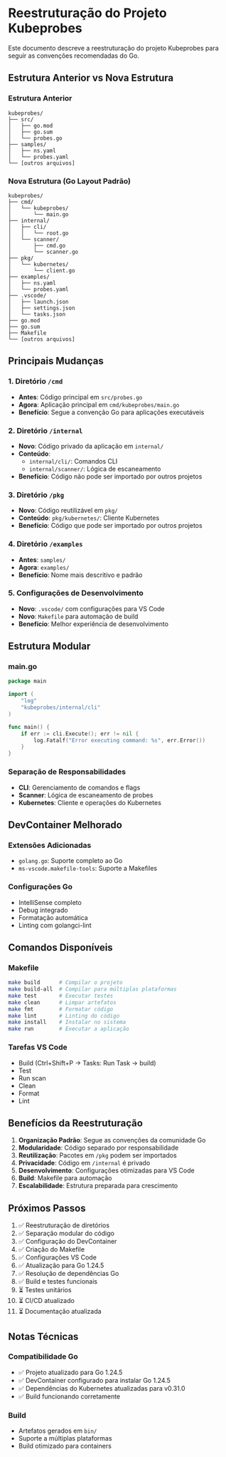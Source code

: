 # Reestruturação do Projeto Kubeprobes

Este documento descreve a reestruturação do projeto Kubeprobes para seguir as convenções recomendadas do Go.

## Estrutura Anterior vs Nova Estrutura

### Estrutura Anterior
```
kubeprobes/
├── src/
│   ├── go.mod
│   ├── go.sum
│   └── probes.go
├── samples/
│   ├── ns.yaml
│   └── probes.yaml
└── [outros arquivos]
```

### Nova Estrutura (Go Layout Padrão)
```
kubeprobes/
├── cmd/
│   └── kubeprobes/
│       └── main.go
├── internal/
│   ├── cli/
│   │   └── root.go
│   └── scanner/
│       ├── cmd.go
│       └── scanner.go
├── pkg/
│   └── kubernetes/
│       └── client.go
├── examples/
│   ├── ns.yaml
│   └── probes.yaml
├── .vscode/
│   ├── launch.json
│   ├── settings.json
│   └── tasks.json
├── go.mod
├── go.sum
├── Makefile
└── [outros arquivos]
```

## Principais Mudanças

### 1. Diretório `/cmd`
- **Antes**: Código principal em `src/probes.go`
- **Agora**: Aplicação principal em `cmd/kubeprobes/main.go`
- **Benefício**: Segue a convenção Go para aplicações executáveis

### 2. Diretório `/internal`
- **Novo**: Código privado da aplicação em `internal/`
- **Conteúdo**: 
  - `internal/cli/`: Comandos CLI
  - `internal/scanner/`: Lógica de escaneamento
- **Benefício**: Código não pode ser importado por outros projetos

### 3. Diretório `/pkg`
- **Novo**: Código reutilizável em `pkg/`
- **Conteúdo**: `pkg/kubernetes/`: Cliente Kubernetes
- **Benefício**: Código que pode ser importado por outros projetos

### 4. Diretório `/examples`
- **Antes**: `samples/`
- **Agora**: `examples/`
- **Benefício**: Nome mais descritivo e padrão

### 5. Configurações de Desenvolvimento
- **Novo**: `.vscode/` com configurações para VS Code
- **Novo**: `Makefile` para automação de build
- **Benefício**: Melhor experiência de desenvolvimento

## Estrutura Modular

### main.go
```go
package main

import (
    "log"
    "kubeprobes/internal/cli"
)

func main() {
    if err := cli.Execute(); err != nil {
        log.Fatalf("Error executing command: %s", err.Error())
    }
}
```

### Separação de Responsabilidades
- **CLI**: Gerenciamento de comandos e flags
- **Scanner**: Lógica de escaneamento de probes
- **Kubernetes**: Cliente e operações do Kubernetes

## DevContainer Melhorado

### Extensões Adicionadas
- `golang.go`: Suporte completo ao Go
- `ms-vscode.makefile-tools`: Suporte a Makefiles

### Configurações Go
- IntelliSense completo
- Debug integrado
- Formatação automática
- Linting com golangci-lint

## Comandos Disponíveis

### Makefile
```bash
make build      # Compilar o projeto
make build-all  # Compilar para múltiplas plataformas
make test       # Executar testes
make clean      # Limpar artefatos
make fmt        # Formatar código
make lint       # Linting do código
make install    # Instalar no sistema
make run        # Executar a aplicação
```

### Tarefas VS Code
- Build (Ctrl+Shift+P -> Tasks: Run Task -> build)
- Test
- Run scan
- Clean
- Format
- Lint

## Benefícios da Reestruturação

1. **Organização Padrão**: Segue as convenções da comunidade Go
2. **Modularidade**: Código separado por responsabilidade
3. **Reutilização**: Pacotes em `/pkg` podem ser importados
4. **Privacidade**: Código em `/internal` é privado
5. **Desenvolvimento**: Configurações otimizadas para VS Code
6. **Build**: Makefile para automação
7. **Escalabilidade**: Estrutura preparada para crescimento

## Próximos Passos

1. ✅ Reestruturação de diretórios
2. ✅ Separação modular do código
3. ✅ Configuração do DevContainer
4. ✅ Criação do Makefile
5. ✅ Configurações VS Code
6. ✅ Atualização para Go 1.24.5
7. ✅ Resolução de dependências Go
8. ✅ Build e testes funcionais
9. ⏳ Testes unitários
10. ⏳ CI/CD atualizado
11. ⏳ Documentação atualizada

## Notas Técnicas

### Compatibilidade Go
- ✅ Projeto atualizado para Go 1.24.5
- ✅ DevContainer configurado para instalar Go 1.24.5
- ✅ Dependências do Kubernetes atualizadas para v0.31.0
- ✅ Build funcionando corretamente

### Build
- Artefatos gerados em `bin/`
- Suporte a múltiplas plataformas
- Build otimizado para containers
